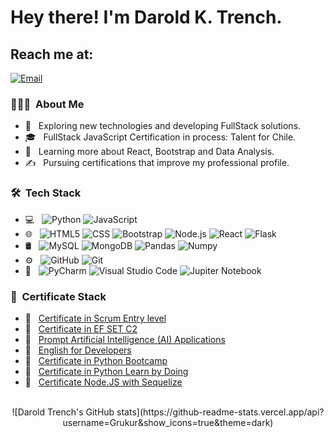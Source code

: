 

<h1> Hey there! I'm Darold K. Trench.</h1>

## Reach me at: 
[![Email](https://img.shields.io/badge/darold.python@gmail.com-Email-EA4335?style=for-the-badge&logo=gmail&logoColor=white&labelColor=101010)](mailto:darold.python@gmail.com)
</br>



<h3> 👨🏻‍💻 &nbsp;About Me </h3>

- 🤔 &nbsp; Exploring new technologies and developing FullStack solutions.
- 🎓 &nbsp; FullStack JavaScript Certification in process: Talent for Chile.
- 🌱 &nbsp; Learning more about React, Bootstrap and Data Analysis.
- ✍️ &nbsp; Pursuing certifications that improve my professional profile.
<h3> 🛠 &nbsp;Tech Stack</h3>

- 💻 &nbsp;
  ![Python](https://img.shields.io/badge/-Python-202020?style=plastic&logo=python&logoColor=33F703)
  ![JavaScript](https://img.shields.io/badge/-JavaScript-45FF4A?style=plastic&logo=javascript&logoColor=0051FF)
- 🌐 &nbsp;
  ![HTML5](https://img.shields.io/badge/-HTML5-202020?style=plastic&logo=HTML5&logoColor=33F703)
  ![CSS](https://img.shields.io/badge/-CSS-45FF4A?style=plastic&logo=CSS3&logoColor=0051FF)
  ![Bootstrap](https://img.shields.io/badge/-Bootstrap-FF9300?style=plastic&logo=bootstrap&logoColor=000000)
  ![Node.js](https://img.shields.io/badge/-Node.js-green?style=plastic&logo=node.js)
  ![React](https://img.shields.io/badge/-React-black?style=plastic&logo=react)
  ![Flask](https://img.shields.io/badge/-Flask-BD00FF?style=plastic&logo=flask&logoColor=000000)
- 🛢 &nbsp;
  ![MySQL](https://img.shields.io/badge/-MySQL-202020?style=plastic&logo=mysql&logoColor=33F703)
  ![MongoDB](https://img.shields.io/badge/-MongoDB-45FF4A?style=plastic&logo=mongodb&logoColor=0051FF)
  ![Pandas](https://img.shields.io/badge/-Pandas-FF9300?style=plastic&logo=pandas&logoColor=000000)
  ![Numpy](https://img.shields.io/badge/-Numpy-green?style=plastic&logo=numpy)
- ⚙️ &nbsp;
  ![GitHub](https://img.shields.io/badge/-GitHub-202020?style=plastic&logo=github&logoColor=33F703)
  ![Git](https://img.shields.io/badge/-Git-45FF4A?style=plastic&logo=git&logoColor=0051FF)
- 🔧 &nbsp;
  ![PyCharm](https://img.shields.io/badge/-Py%20Charm-202020?style=plastic&logo=python&logoColor=33F703)
  ![Visual Studio Code](https://img.shields.io/badge/-Visual%20Studio%20Code-45FF4A?style=plastic&logo=visual-studio-code&logoColor=0051FF)
  ![Jupiter Notebook](https://img.shields.io/badge/-Jupiter%20Notebook-FF9300?style=plastic&logo=jupiter-Notebook-&logoColor=000000)

<h3> 📜 &nbsp;Certificate Stack</h3>

- 📑 &nbsp; <a href='https://www.credly.com/badges/0bb4c22c-1003-480e-8475-0b02f7751ab8/public_url' target="_blank" rel="nodollow">Certificate in Scrum Entry level</a>
- 📑 &nbsp; <a href='https://www.efset.org/cert/HjMFUw' target="_blank" rel="nodollow">Certificate in EF SET C2</a>
- 📑 &nbsp; <a href='https://1drv.ms/b/s!Aloeg922KmGEgbQsWSO4p7j-EjmOrg?e=ADXpEh' target="_blank" rel="nodollow">Prompt Artificial Intelligence (AI) Applications</a>
- 📑 &nbsp; <a href='https://1drv.ms/b/s!Aloeg922KmGEgbQqMd-SzTASPefk2A?e=bVNQoj' target="_blank" rel="nodollow">English for Developers</a>
- 📑 &nbsp; <a href='https://www.udemy.com/certificate/UC-88e8c1bc-267a-42ff-9f75-0d1c69e631d0/' target="_blank" rel="nodollow">Certificate in Python Bootcamp</a>
- 📑 &nbsp; <a href='https://www.udemy.com/certificate/UC-0ab04051-29e9-458f-831f-16f992cc3d68/' target="_blank" rel="nodollow">Certificate in Python Learn by Doing</a>
- 📑 &nbsp; <a href='https://onedrive.live.com/embed?resid=84612AB6DD831E5A%2122861&authkey=!AOdlB8TverB_iqE&em=2' target="_blank" rel="nodollow">Certificate Node.JS with Sequelize</a>

<br/>
<div align="center">
![Darold Trench's GitHub stats](https://github-readme-stats.vercel.app/api?username=Grukur&show_icons=true&theme=dark)
</div>

